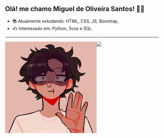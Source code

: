 ## Olá! me chamo Miguel de Oliveira Santos! 👋🙂

   
- 📚 Atualmente estudando: HTML, CSS, JS, Boostrap,   
- ✍ Interessado em: Python, Scss e SQL
<HR> 
 
 
   <div>
<img height="180em" src="https://github-readme-stats.vercel.app/api/top-langs/?username=miguelsantos0&layout=compact&langs_count=7&theme=ocean_dark"/>
       <img align="left" alt="Miguel-icon" height="300" width="300" src="https://raw.githubusercontent.com/miguelSantos0/Miguelsantos0/main/download.png">
      
</div>

 <div style="display: inline">
   
   </div>

   
  


   

